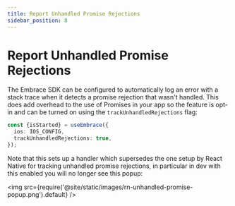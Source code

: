 ```yaml
---
title: Report Unhandled Promise Rejections
sidebar_position: 8
---
```


# Report Unhandled Promise Rejections

The Embrace SDK can be configured to automatically log an error with a stack trace when it detects a promise rejection
that wasn't handled. This does add overhead to the use of Promises in your app so the feature is opt-in and can be
turned on using the `trackUnhandledRejections` flag:

```typescript
const {isStarted} = useEmbrace({
  ios: IOS_CONFIG,
  trackUnhandledRejections: true,
});
```

Note that this sets up a handler which supersedes the one setup by React Native for tracking unhandled promise
rejections, in particular in dev with this enabled you will no longer see this popup:

<img src={require('@site/static/images/rn-unhandled-promise-popup.png').default} />
